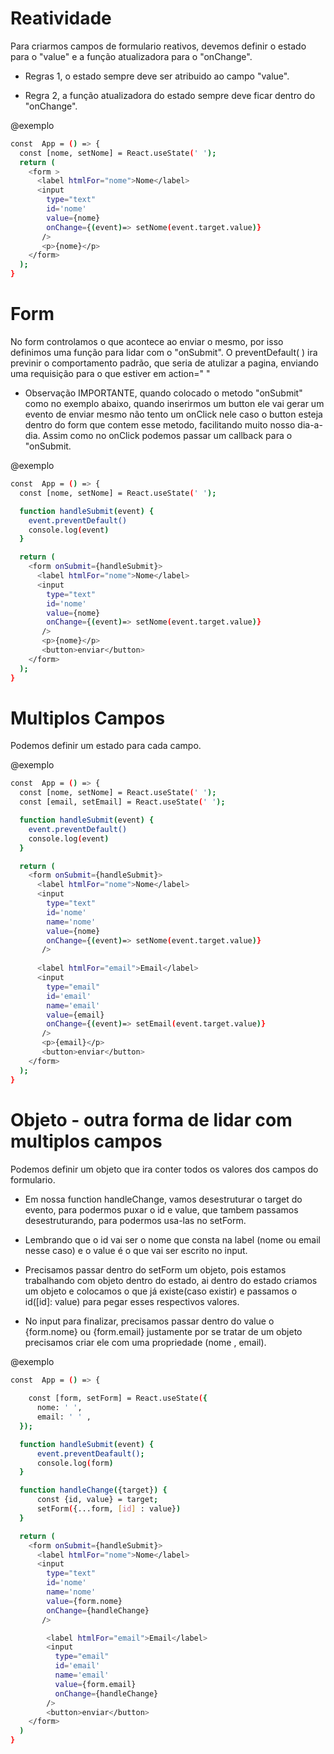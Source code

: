 # Reatividade #

Para criarmos campos de formulario reativos, devemos definir o estado para o "value" e a função atualizadora para o "onChange".

* Regras 1, o estado sempre deve ser atribuido ao campo "value".

* Regra 2, a função atualizadora do estado sempre deve ficar dentro do "onChange".


@exemplo
```bash
const  App = () => {
  const [nome, setNome] = React.useState(' ');
  return (
    <form >
      <label htmlFor="nome">Nome</label>
      <input 
        type="text"
        id='nome'
        value={nome}
        onChange={(event)=> setNome(event.target.value)}
       />
       <p>{nome}</p>
    </form>
  );
}
```

# Form #

No form controlamos o que acontece ao enviar o mesmo, por isso definimos uma função para lidar com o "onSubmit". O preventDefault( ) ira previnir o comportamento padrão, que seria de atulizar a pagina, enviando uma requisição para o que estiver em action=" "

* Observação IMPORTANTE, quando colocado o metodo "onSubmit" como no exemplo abaixo, quando inserirmos um button ele vai gerar um evento de enviar mesmo não tento um onClick nele caso o button esteja dentro do form que contem esse metodo, facilitando muito nosso dia-a-dia. Assim como no onClick podemos passar um callback para o "onSubmit.

@exemplo
```bash
const  App = () => {
  const [nome, setNome] = React.useState(' ');

  function handleSubmit(event) {
    event.preventDefault()
    console.log(event)
  }

  return (
    <form onSubmit={handleSubmit}>
      <label htmlFor="nome">Nome</label>
      <input 
        type="text"
        id='nome'
        value={nome}
        onChange={(event)=> setNome(event.target.value)}
       />
       <p>{nome}</p>
       <button>enviar</button>
    </form>
  );
}
```
# Multiplos Campos #
Podemos definir um estado para cada campo.

@exemplo
```bash
const  App = () => {
  const [nome, setNome] = React.useState(' ');
  const [email, setEmail] = React.useState(' ');

  function handleSubmit(event) {
    event.preventDefault()
    console.log(event)
  }

  return (
    <form onSubmit={handleSubmit}>
      <label htmlFor="nome">Nome</label>
      <input 
        type="text"
        id='nome'
        name='nome'
        value={nome}
        onChange={(event)=> setNome(event.target.value)}
       />
      
      <label htmlFor="email">Email</label>
      <input 
        type="email"
        id='email'
        name='email'
        value={email}
        onChange={(event)=> setEmail(event.target.value)}
       />
       <p>{email}</p>
       <button>enviar</button>
    </form>
  );
}
```
# Objeto - outra forma de lidar com multiplos campos #

Podemos definir um objeto que ira conter todos os valores dos campos do formulario.

* Em nossa function handleChange, vamos desestruturar o target do evento, para podermos puxar o id e value, que tambem passamos desestruturando, para podermos usa-las no setForm.

* Lembrando que o id vai ser o nome que consta na label (nome ou email nesse caso) e o value é o que vai ser escrito no input.

* Precisamos passar dentro do setForm um objeto, pois estamos trabalhando com objeto dentro do estado, ai dentro do estado criamos um objeto e colocamos o que já existe(caso existir) e passamos o id([id]: value) para pegar esses respectivos valores.

* No input para finalizar, precisamos passar dentro do value o {form.nome} ou {form.email} justamente por se tratar de um objeto precisamos criar ele com uma propriedade (nome , email).

@exemplo
```bash
const  App = () => {
 
    const [form, setForm] = React.useState({
      nome: ' ',
      email: ' ' ,
  });

  function handleSubmit(event) {
      event.preventDeafault();
      console.log(form)
  }

  function handleChange({target}) {
      const {id, value} = target;
      setForm({...form, [id] : value})
  }

  return (
    <form onSubmit={handleSubmit}>
      <label htmlFor="nome">Nome</label>
      <input 
        type="text"
        id='nome'
        name='nome'
        value={form.nome}
        onChange={handleChange}
       />

        <label htmlFor="email">Email</label>
        <input 
          type="email"
          id='email'
          name='email'
          value={form.email}
          onChange={handleChange}
        />
        <button>enviar</button>
    </form>
  )
}
```
